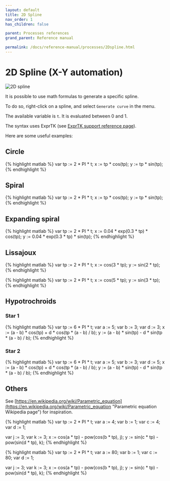 ```yaml
---
layout: default
title: 2D Spline
nav_order: 1
has_children: false

parent: Processes references
grand_parent: Reference manual

permalink: /docs/reference-manual/processes/2Dspline.html
---
```


# 2D Spline (X-Y automation)

![2D spline](/score-docs/assets/images/reference-manual/processes/2Dspline.png "2D spline example")

It is possible to use math formulas to generate a specific spline. 

To do so, right-click on a spline, and select `Generate curve` in the menu. 

The available variable is `t`. It is evaluated between 0 and 1.

The syntax uses ExprTK (see [ExprTK support reference page](/score-docs/docs/reference-manual/references/exprtk.html "ExprTK ref page")).

Here are some useful examples:

## Circle

{% highlight matlab %}
var tp :=  2 * PI * t;
x := tp * cos(tp);
y := tp * sin(tp);
{% endhighlight %}

## Spiral

{% highlight matlab %}
var tp :=  2 * PI * t;
x := tp * cos(tp);
y := tp * sin(tp);
{% endhighlight %}

## Expanding spiral

{% highlight matlab %}
var tp :=  2 * PI * t;
x := 0.04 * exp(0.3 * tp) * cos(tp);
y := 0.04 * exp(0.3 * tp) * sin(tp);
{% endhighlight %}

## Lissajoux

{% highlight matlab %}
var tp :=  2 * PI * t;
x := cos(3 * tp);
y := sin(2 * tp);
{% endhighlight %}

{% highlight matlab %}
var tp :=  2 * PI * t;
x := cos(5 * tp);
y := sin(3 * tp);
{% endhighlight %}

## Hypotrochroids

### Star 1
{% highlight matlab %}
var tp := 6 * PI * t;
var a := 5;
var b := 3;
var d := 3;
x := (a - b) * cos(tp) + d * cos(tp * (a - b) / b);
y := (a - b) * sin(tp) - d * sin(tp * (a - b) / b);
{% endhighlight %}

### Star 2
{% highlight matlab %}
var tp := 6 * PI * t;
var a := 5;
var b := 3;
var d := 5;
x := (a - b) * cos(tp) + d * cos(tp * (a - b) / b);
y := (a - b) * sin(tp) - d * sin(tp * (a - b) / b);
{% endhighlight %}

## Others

See [https://en.wikipedia.org/wiki/Parametric_equation](https://en.wikipedia.org/wiki/Parametric_equation "Parametric equation Wikipedia page") for inspiration.

{% highlight matlab %}
var tp := 2 * PI * t;
var a := 4;
var b := 1;
var c := 4;
var d := 1;

var j := 3;
var k := 3;
x := cos(a * tp) - pow(cos(b * tp), j);
y := sin(c * tp) - pow(sin(d * tp), k);
{% endhighlight %}

{% highlight matlab %}
var tp := 2 * PI * t;
var a := 80;
var b := 1;
var c := 80;
var d := 1;

var j := 3;
var k := 3;
x := cos(a * tp) - pow(cos(b * tp), j);
y := sin(c * tp) - pow(sin(d * tp), k);
{% endhighlight %}